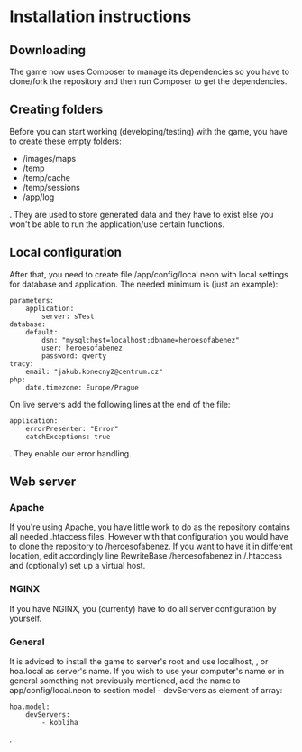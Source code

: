 Installation instructions
=========================

Downloading
-----------
The game now uses Composer to manage its dependencies so you have to
clone/fork the repository and then run Composer to get the dependencies.

Creating folders
----------------
Before you can start working (developing/testing) with the game, you have to
create these empty folders:

- /images/maps
- /temp
- /temp/cache
- /temp/sessions
- /app/log

. They are used to store generated data and they have to exist else you won't 
be able to run the application/use certain functions.

Local configuration
-------------------
After that, you need to create file /app/config/local.neon with local settings 
for database and application. The needed minimum is (just an example):

```
parameters:
    application:
        server: sTest
database:
    default:
        dsn: "mysql:host=localhost;dbname=heroesofabenez"
        user: heroesofabenez
        password: qwerty
tracy:
    email: "jakub.konecny2@centrum.cz"
php:
    date.timezone: Europe/Prague
```

On live servers add the following lines at the end of the file:
```
application:
    errorPresenter: "Error"
    catchExceptions: true
```

. They enable our error handling.

Web server
----------
### Apache
If you're using Apache, you have little work to do as the repository contains
all needed .htaccess files. However with that configuration you would have to
clone the repository to /heroesofabenez. If you want to have it in different
location, edit accordingly line
RewriteBase /heroesofabenez
in /.htaccess and (optionally) set up a virtual host.
### NGINX
If you have NGINX, you (currenty) have to do all server configuration by yourself.
### General
It is adviced to install the game to server's root and use localhost, 
<yourcomputername>, or hoa.local as server's name. If you wish to use your
computer's name or in general something not previously mentioned, add the name to app/config/local.neon to section model - devServers as element of array:

```
hoa.model:
    devServers:
        - kobliha
```
.
